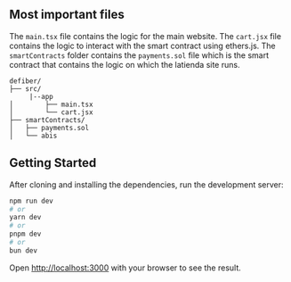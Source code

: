 ## Most important files

The ```main.tsx``` file contains the logic for the main website. The ```cart.jsx``` file contains the logic to interact with the smart contract using ethers.js. The ```smartContracts``` folder contains the ```payments.sol``` file which is the smart contract that contains the logic on which the latienda site runs.

```
defiber/
├── src/
     |--app
│        ├── main.tsx
│        └── cart.jsx
├── smartContracts/
│   ├── payments.sol
│   └── abis
```

## Getting Started

After cloning and installing the dependencies, run the development server:

```bash
npm run dev
# or
yarn dev
# or
pnpm dev
# or
bun dev
```

Open [http://localhost:3000](http://localhost:3000) with your browser to see the result.
